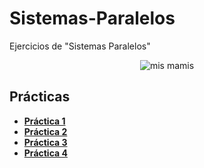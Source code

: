 # Sistemas-Paralelos
Ejercicios de "Sistemas Paralelos"
<p align="center">
  <img src= "https://64.media.tumblr.com/4b883b382b1e5c6de4a289a36db5ecc9/5e533be0f575aa0c-09/s400x600/bba9d0c4a07efaeb4421498d994419bc435d575e.gif" alt = "mis mamis"/>
</p>

## Prácticas
* [**Práctica 1**](https://github.com/agusrnfr/Sistemas-Paralelos/tree/main/Practicas/Practica%201)
* [**Práctica 2**](https://github.com/agusrnfr/Sistemas-Paralelos/tree/main/Practicas/Practica%202)
* [**Práctica 3**](https://github.com/agusrnfr/Sistemas-Paralelos/tree/main/Practicas/Practica%203)
* [**Práctica 4**](https://github.com/agusrnfr/Sistemas-Paralelos/tree/main/Practicas/Practica%204)
